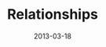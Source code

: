---
layout: media
category: media
title: "Relationships"
date: 2013-03-18
description: "South Africa initiative update, March 2013"
tag: 
 - south-africa
 - game-change
 - relationship
 - grace-bible-church
 - topsy
 - trip
video: "http://s3.amazonaws.com/crossroads-media/other-media/video/031316_southafrica.mp4"
video-poster: "http://s3.amazonaws.com/crossroads-media/images/southafrica_update.jpg"
---